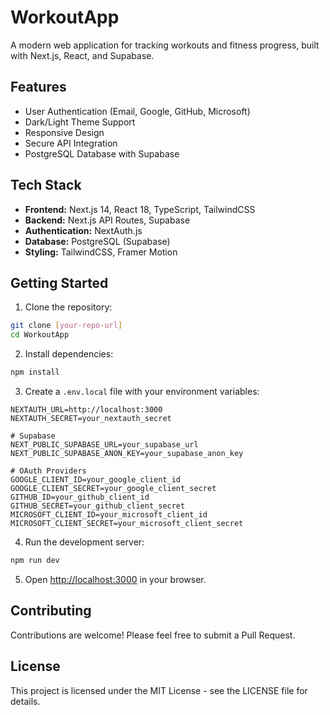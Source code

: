 # WorkoutApp

A modern web application for tracking workouts and fitness progress, built with Next.js, React, and Supabase.

## Features

- User Authentication (Email, Google, GitHub, Microsoft)
- Dark/Light Theme Support
- Responsive Design
- Secure API Integration
- PostgreSQL Database with Supabase

## Tech Stack

- **Frontend:** Next.js 14, React 18, TypeScript, TailwindCSS
- **Backend:** Next.js API Routes, Supabase
- **Authentication:** NextAuth.js
- **Database:** PostgreSQL (Supabase)
- **Styling:** TailwindCSS, Framer Motion

## Getting Started

1. Clone the repository:
```bash
git clone [your-repo-url]
cd WorkoutApp
```

2. Install dependencies:
```bash
npm install
```

3. Create a `.env.local` file with your environment variables:
```env
NEXTAUTH_URL=http://localhost:3000
NEXTAUTH_SECRET=your_nextauth_secret

# Supabase
NEXT_PUBLIC_SUPABASE_URL=your_supabase_url
NEXT_PUBLIC_SUPABASE_ANON_KEY=your_supabase_anon_key

# OAuth Providers
GOOGLE_CLIENT_ID=your_google_client_id
GOOGLE_CLIENT_SECRET=your_google_client_secret
GITHUB_ID=your_github_client_id
GITHUB_SECRET=your_github_client_secret
MICROSOFT_CLIENT_ID=your_microsoft_client_id
MICROSOFT_CLIENT_SECRET=your_microsoft_client_secret
```

4. Run the development server:
```bash
npm run dev
```

5. Open [http://localhost:3000](http://localhost:3000) in your browser.

## Contributing

Contributions are welcome! Please feel free to submit a Pull Request.

## License

This project is licensed under the MIT License - see the LICENSE file for details. 